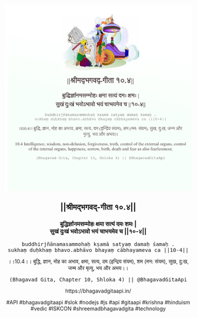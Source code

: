 <img src="../../asset/BG_10_4.png"/>
<center><h2>||श्रीमद्‍भगवद्‍-गीता १०.४||</h2>
<h3>बुद्धिर्ज्ञानमसम्मोहः क्षमा सत्यं दमः शमः |<br/>सुखं दुःखं भवोऽभावो भयं चाभयमेव च ||१०-४||</h3>
<pre>buddhirjñānamasammohaḥ kṣamā satyaṃ damaḥ śamaḥ .<br/>sukhaṃ duḥkhaṃ bhavo.abhāvo bhayaṃ cābhayameva ca ||10-4||</pre>
<p>।।10.4।। बुद्धि, ज्ञान, मोह का अभाव, क्षमा, सत्य, दम (इन्द्रिय संयम), शम (मन: संयम), सुख, दु:ख, जन्म और मृत्यु, भय और अभय।।</p>
<pre>(Bhagavad Gita, Chapter 10, Shloka 4) || @BhagavadGitaApi</pre><p>https://bhagavadgitaapi.in/</p><p>#API #bhagavadgitaapi #slok #nodejs #js #api #gitaapi #krishna #hinduism #vedic #ISKCON #shreemadbhagavadgita #technology</p></center>